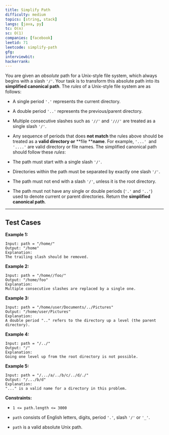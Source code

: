 ```yaml
---
title: Simplify Path
difficulty: medium
topics: [string, stack]
langs: [java, py]
tc: O(n)
sc: O(1)
companies: [facebook]
leetid: 71
leetcode: simplify-path
gfg: 
interviewbit: 
hackerrank: 
---
```

You are given an *absolute* path for a Unix-style file system, which always begins with a slash `'/'`. Your task is to transform this absolute path into its **simplified canonical path**.
The *rules* of a Unix-style file system are as follows:
	
* A single period `'.'` represents the current directory.
	
* A double period `'..'` represents the previous/parent directory.
	
* Multiple consecutive slashes such as `'//'` and `'///'` are treated as a single slash `'/'`.
	
* Any sequence of periods that does **not match** the rules above should be treated as a **valid directory or** **file ****name**. For example, `'...' `and `'....'` are valid directory or file names.
The simplified canonical path should follow these *rules*:
	
* The path must start with a single slash `'/'`.
	
* Directories within the path must be separated by exactly one slash `'/'`.
	
* The path must not end with a slash `'/'`, unless it is the root directory.
	
* The path must not have any single or double periods (`'.'` and `'..'`) used to denote current or parent directories.
Return the **simplified canonical path**.
 
---
## Test Cases
**Example 1:**
```
Input: path = "/home/"
Output: "/home"
Explanation:
The trailing slash should be removed.
```

**Example 2:**
```
Input: path = "/home//foo/"
Output: "/home/foo"
Explanation:
Multiple consecutive slashes are replaced by a single one.
```

**Example 3:**
```
Input: path = "/home/user/Documents/../Pictures"
Output: "/home/user/Pictures"
Explanation:
A double period ".." refers to the directory up a level (the parent directory).
```

**Example 4:**
```
Input: path = "/../"
Output: "/"
Explanation:
Going one level up from the root directory is not possible.
```

**Example 5:**
```
Input: path = "/.../a/../b/c/../d/./"
Output: "/.../b/d"
Explanation:
"..." is a valid name for a directory in this problem.
```
 
**Constraints:**
	
* `1 <= path.length <= 3000`
	
* `path` consists of English letters, digits, period `'.'`, slash `'/'` or `'_'`.
	
* `path` is a valid absolute Unix path.

